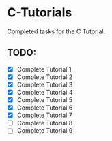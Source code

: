 # C-Tutorials
Completed tasks for the C Tutorial.

## TODO:
- [X] Complete Tutorial 1
- [X] Complete Tutorial 2
- [X] Complete Tutorial 3
- [X] Complete Tutorial 4
- [X] Complete Tutorial 5
- [X] Complete Tutorial 6
- [X] Complete Tutorial 7
- [ ] Complete Tutorial 8
- [ ] Complete Tutorial 9
